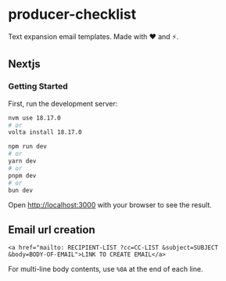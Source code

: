 # producer-checklist
Text expansion email templates. Made with ❤️ and ⚡️.


## Nextjs
### Getting Started

First, run the development server:

```bash
nvm use 18.17.0
# or
volta install 18.17.0

npm run dev
# or
yarn dev
# or
pnpm dev
# or
bun dev
```

Open [http://localhost:3000](http://localhost:3000) with your browser to see the result.


## Email url creation

`<a href="mailto:
    RECIPIENT-LIST
    ?cc=CC-LIST
    &subject=SUBJECT
    &body=BODY-OF-EMAIL">LINK TO CREATE EMAIL</a>`

For multi-line body contents, use `%0A` at the end of each line.

